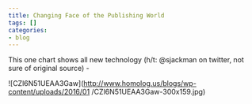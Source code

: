 ```yaml
---
title: Changing Face of the Publishing World
tags: []
categories:
- blog
---
```

This one chart shows all new technology (h/t: @sjackman on twitter, not sure
of original source) -
<!--more-->

![CZl6N51UEAA3Gaw](http://www.homolog.us/blogs/wp-content/uploads/2016/01
/CZl6N51UEAA3Gaw-300x159.jpg)

